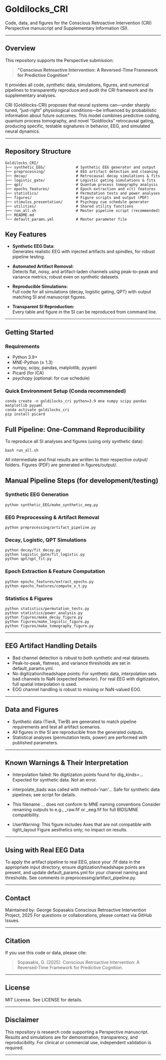 # Goldilocks_CRI

Code, data, and figures for the Conscious Retroactive Intervention (CRI) Perspective manuscript and Supplementary Information (SI).

---

## Overview

This repository supports the Perspective submission:

> **"Conscious Retroactive Intervention: A Reversed-Time Framework for Predictive Cognition"**

It provides all code, synthetic data, simulations, figures, and numerical pipelines to transparently reproduce and audit the CRI framework and its supplementary analyses.

CRI (Goldilocks-CRI) proposes that neural systems can—under sharply tuned, “just-right” physiological conditions—be influenced by probabilistic information about future outcomes. This model combines predictive coding, quantum process tomography, and novel “Goldilocks” retrocausal gating, producing specific, testable signatures in behavior, EEG, and simulated neural dynamics.

---

## Repository Structure

```text
Goldilocks_CRI/
├── synthetic_EEG/              # Synthetic EEG generator and output
├── preprocessing/              # EEG artifact detection and cleaning
├── decay/                      # Retrocausal decay simulations & fits
├── logistic_gate/              # Logistic gating simulations & fits
├── qpt/                        # Quantum process tomography analysis
├── epochs_features/            # Epoch extraction and x(t) features
├── statistics/                 # Permutation tests and power analyses
├── figures/                    # Figure scripts and output (PDF)
├── stimulus_presentation/      # Psychopy cue schedule generator
├── utilities/                  # Shared utility functions
├── run_all.sh                  # Master pipeline script (recommended)
├── README.md
└── default_params.yml          # Master parameter file
```

## Key Features

- **Synthetic EEG Data:**  
  Generates realistic EEG with injected artifacts and spindles, for robust pipeline testing.

- **Automated Artifact Removal:**  
  Detects flat, noisy, and artifact-laden channels using peak-to-peak and variance metrics; robust even on synthetic datasets.

- **Reproducible Simulations:**  
  Full code for all simulations (decay, logistic gating, QPT) with output matching SI and manuscript figures.

- **Transparent SI Reproduction:**  
  Every table and figure in the SI can be reproduced from command line.

---

## Getting Started

### Requirements

- Python 3.9+
- MNE-Python (≥ 1.3)
- numpy, scipy, pandas, matplotlib, pyyaml
- Picard (for ICA)
- psychopy (optional: for cue schedule)


### Quick Environment Setup (Conda recommended)

```
conda create -n goldilocks_cri python=3.9 mne numpy scipy pandas matplotlib pyyaml
conda activate goldilocks_cri
pip install picard
```
## Full Pipeline: One-Command Reproducibility

To reproduce all SI analyses and figures (using only synthetic data):

```
bash run_all.sh
```

All intermediate and final results are written to their respective output/ folders.
Figures (PDF) are generated in figures/output/.

## Manual Pipeline Steps (for development/testing)

### Synthetic EEG Generation
```
python synthetic_EEG/make_synthetic_eeg.py
```

### EEG Preprocessing & Artifact Removal

```
python preprocessing/artifact_pipeline.py
```
### Decay, Logistic, QPT Simulations

```
python decay/fit_decay.py
python logistic_gate/fit_logistic.py
python qpt/qpt_fit.py
```

### Epoch Extraction & Feature Computation

```
python epochs_features/extract_epochs.py
python epochs_features/compute_x_t.py
```
### Statistics & Figures

```
python statistics/permutation_tests.py
python statistics/power_analysis.py
python figures/make_decay_figure.py
python figures/make_logistic_figure.py
python figures/make_tomography_figure.py
```
---

## EEG Artifact Handling Details

- Bad channel detection is robust to both synthetic and real datasets.
- Peak-to-peak, flatness, and variance thresholds are set in default_params.yml.
- No digitization/headshape points:
  For synthetic data, interpolation sets bad channels to NaN (expected behavior).
  For real EEG with digitization, full spatial interpolation is used.
- EOG channel handling is robust to missing or NaN-valued EOG.

---

## Data and Figures

- Synthetic data (TierA, TierB) are generated to match pipeline requirements and test all artifact scenarios.
- All figures in the SI are reproducible from the generated outputs.
- Statistical analyses (permutation tests, power) are performed with published parameters.

---

## Known Warnings & Their Interpretation

- Interpolation failed: No digitization points found for dig_kinds=...
Expected for synthetic data. Not an error.

- interpolate_bads was called with method='nan'...
Safe for synthetic data pipelines; see script for details.

- This filename ... does not conform to MNE naming conventions
Consider renaming outputs to e.g., _raw.fif or _eeg.fif for full BIDS/MNE compatibility.

- UserWarning: This figure includes Axes that are not compatible with tight_layout
Figure aesthetics only; no impact on results.

---

## Using with Real EEG Data

To apply the artifact pipeline to real EEG, place your .fif data in the appropriate input directory, ensure digitization/headshape points are present, and update default_params.yml for your channel naming and thresholds. See comments in preprocessing/artifact_pipeline.py.

---

## Contact

Maintained by: George Sopasakis
Conscious Retroactive Intervention Project, 2025
For questions or collaborations, please contact via GitHub Issues.

---

## Citation

If you use this code or data, please cite:

> Sopasakis, G. (2025). Conscious Retroactive Intervention: A Reversed-Time Framework for Predictive Cognition.

---

## License

MIT License. See LICENSE for details.

---

## Disclaimer

This repository is research code supporting a Perspective manuscript.
Results and simulations are for demonstration, transparency, and reproducibility.
For clinical or commercial use, independent validation is required.

---




